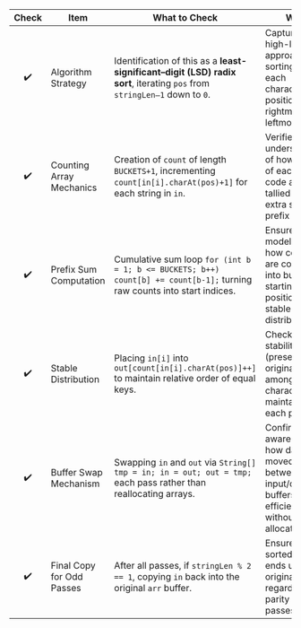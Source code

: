 | Check | Item                      | What to Check                                                                                                             | Why                                                                                                         |
| :---: | ------------------------- | ------------------------------------------------------------------------------------------------------------------------- | ----------------------------------------------------------------------------------------------------------- |
|   ✔️  | Algorithm Strategy        | Identification of this as a **least-significant–digit (LSD) radix sort**, iterating `pos` from `stringLen–1` down to `0`. | Captures the high-level approach: sorting by each character position from rightmost to leftmost.            |
|   ✔️  | Counting Array Mechanics  | Creation of `count` of length `BUCKETS+1`, incrementing `count[in[i].charAt(pos)+1]` for each string in `in`.             | Verifies understanding of how counts of each ASCII code are tallied with an extra slot for prefix sums.     |
|   ✔️  | Prefix Sum Computation    | Cumulative sum loop `for (int b = 1; b <= BUCKETS; b++) count[b] += count[b-1];` turning raw counts into start indices.   | Ensures the model knows how counts are converted into bucket starting positions for stable distribution.    |
|   ✔️  | Stable Distribution       | Placing `in[i]` into `out[count[in[i].charAt(pos)]++]` to maintain relative order of equal keys.                          | Checks that stability (preserving original order among equal characters) is maintained at each pass.        |
|   ✔️  | Buffer Swap Mechanism     | Swapping `in` and `out` via `String[] tmp = in; in = out; out = tmp;` each pass rather than reallocating arrays.          | Confirms awareness of how data is moved between input/output buffers efficiently without extra allocations. |
|   ✔️  | Final Copy for Odd Passes | After all passes, if `stringLen % 2 == 1`, copying `in` back into the original `arr` buffer.                              | Ensures the sorted result ends up in the original array regardless of parity of passes.                     |

